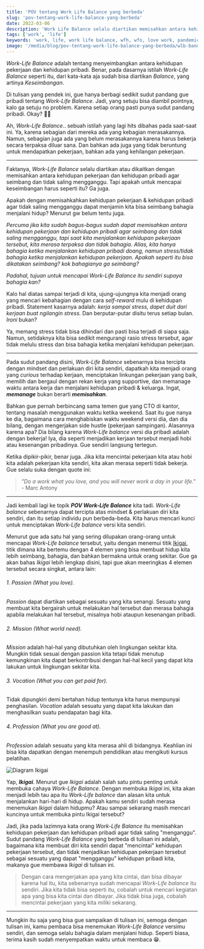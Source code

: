 ```yaml
---
title: 'POV tentang Work Life Balance yang berbeda'
slug: 'pov-tentang-work-life-balance-yang-berbeda'
date: 2022-03-06
description: 'Work Life Balance selalu diartikan memisahkan antara kehidupan pekerjaan & pribadi agar seimbang dan tidak saling mengganggu. Tapi apakah harus seperti itu? Lalu, bagaimana kita bisa menciptakan Work Life Balance dengan cara yang berbeda?'
tags: ['work', 'life']
keywords: 'work, life, work life balance, wfh, wfo, love work, pandemic'
image: '/media/blog/pov-tentang-work-life-balance-yang-berbeda/wlb-banner.jpg'
---
```


*Work-Life Balance* adalah tentang menyeimbangkan antara kehidupan pekerjaan dan kehidupan pribadi. Benar, pada dasarnya istilah *Work-Life Balance* seperti itu, dari kata-kata aja sudah bisa diartikan *Balance*, yang artinya *Keseimbangan*.

Di tulisan yang pendek ini, gue hanya berbagi sedikit sudut pandang gue pribadi tentang *Work-Life Balance*. Jadi, yang setuju bisa diambil pointnya, kalo ga setuju no problem. Karena setiap orang pasti punya sudut pandang pribadi. Okay? 🙆🏻

Ah, *Work-Life Balance*.. sebuah istilah yang lagi hits dibahas pada saat-saat ini. Ya, karena sebagian dari mereka ada yang kebagian merasakannya. Namun, sebagian juga ada yang belum merasakannya karena harus bekerja secara terpaksa diluar sana. Dan bahkan ada juga yang tidak beruntung untuk mendapatkan pekerjaan, bahkan ada yang kehilangan pekerjaan.

---

Faktanya, *Work-Life Balance* selalu diartikan atau dikaitkan dengan memisahkan antara kehidupan pekerjaan dan kehidupan pribadi agar seimbang dan tidak saling mengganggu. Tapi apakah untuk mencapai keseimbangan harus seperti itu? Ga juga.

Apakah dengan memisahkahkan kehidupan pekerjaan & kehidupan pribadi agar tidak saling mengganggu dapat menjamin kita bisa seimbang bahagia menjalani hidup? Menurut gw belum tentu juga.

*Percuma jika kita sudah bagus-bagus sudah dapat memisahkan antara kehidupan pekerjaan dan kehidupan pribadi agar seimbang dan tidak saling mengganggu, tapi saat kita menjalankan kehidupan pekerjaan tersebut, kita merasa terpaksa dan tidak bahagia. Alias, kita hanya bahagia ketika menjalankan kehidupan pribadi doang, namun stress/tidak bahagia ketika menjalankan kehidupan pekerjaan. Apakah seperti itu bisa dikatakan seimbang? kok bahagianya ga seimbang?*

*Padahal, tujuan untuk mencapai Work-Life Balance itu sendiri supaya bahagia kan?*

Kalo hal diatas sampai terjadi di kita, ujung-ujungnya kita menjadi orang yang mencari kebahagian dengan cara *self-reward* mulu di kehidupan pribadi. Statement kasarnya adalah: *kerja sampai stress, dapet duit dari kerjaan buat ngilangin stress.* Dan berputar-putar disitu terus setiap bulan. *Ironi* bukan?

Ya, memang stress tidak bisa dihindari dan pasti bisa terjadi di siapa saja. Namun, setidaknya kita bisa sedikit mengurangi rasio stress tersebut, agar tidak melulu stress dan bisa bahagia ketika menjalani kehidupan pekerjaan.

---

Pada sudut pandang disini, *Work-Life Balance* sebenarnya bisa tercipta dengan mindset dan perlakuan diri kita sendiri, dapatkah kita menjadi orang yang *curious* terhadap kerjaan, menciptakan linkungan pekerjaan yang baik, memilih dan bergaul dengan rekan kerja yang supportive, dan memanage waktu antara kerja dan menjalani kehidupan pribadi & keluarga. Ingat, ***memanage*** bukan berarti ***memisahkan***.

Bahkan gue pernah berbincang sama temen gue yang CTO di kantor, tentang masalah menggunakan waktu ketika weekend. Saat itu gue nanya ke dia, bagaimana cara menghabiskan waktu weekend versi dia, dan dia bilang, dengan mengerjakan side hustle (pekerjaan sampingan). Alasannya karena apa? Dia bilang karena *Work-Life balance* versi dia pribadi adalah dengan bekerja! Iya, dia seperti menjadikan kerjaan tersebut menjadi hobi atau kesenangan pribadinya. Gue sendiri langsung tertegun.

Ketika dipikir-pikir, benar juga. Jika kita mencintai pekerjaan kita atau hobi kita adalah pekerjaan kita sendiri, kita akan merasa seperti tidak bekerja. Gue selalu suka dengan quote ini:

> *"Do a work what you love, and you will never work a day in your life."* - Marc Antony

---

Jadi kembali lagi ke topik ***POV Work-Life Balance*** kita tadi. *Work-Life balance* sebenarnya dapat tercipta atas mindset & perlakuan diri kita sendiri, dan itu setiap individu pun berbeda-beda. Kita harus mencari kunci untuk menciptakan *Work-Life balance* versi kita sendiri.

Menurut gue ada satu hal yang sering dilupakan orang-orang untuk mencapai *Work-Life balance* tersebut, yaitu dengan menemui titik [Ikigai](https://www.google.com/search?q=apa+itu+ikigai), titik dimana kita bertemu dengan 4 elemen yang bisa membuat hidup kita lebih seimbang, bahagia, dan bahkan bermakna untuk orang sekitar. Gue ga akan bahas *Ikigai* lebih lengkap disini, tapi gue akan meeringkas 4 elemen tersebut secara singkat, antara lain:

###### 1. Passion (*What you love*).
*Passion* dapat diartikan sebagai sesuatu yang kita senangi. Sesuatu yang membuat kita bergairah untuk melakukan hal tersebut dan merasa bahagia apabila melakukan hal tersebut, misalnya hobi ataupun kesenangan pribadi.

###### 2. Mission (*What world need*).
*Mission* adalah hal-hal yang dibutuhkan oleh lingkungan sekitar kita. Mungkin tidak sesuai dengan passion kita tetapi tidak menutup kemungkinan kita dapat berkontribusi dengan hal-hal kecil yang dapat kita lakukan untuk lingkungan sekitar kita.

###### 3. Vocation (*What you can get paid for*).
Tidak dipungkiri demi bertahan hidup tentunya kita harus mempunyai penghasilan. *Vocation* adalah sesuatu yang dapat kita lakukan dan menghasilkan suatu pendapatan bagi kita.

###### 4. Profession (*What you are good at*).
*Profession* adalah sesuatu yang kita merasa ahli di bidangnya. Keahlian ini bisa kita dapatkan dengan menempuh pendidikan atau mengikuti kursus pelatihan.

![Diagram Ikigai](/media/blog/pov-tentang-work-life-balance-yang-berbeda/ikigai.jpeg)

Yap, ***Ikigai***. Menurut gue *Ikigai* adalah salah satu pintu penting untuk membuka cahaya *Work-Life Balance*. Dengan membuka *Ikigai* ini, kita akan menjadi lebih tau apa itu *Work-Life balance* dan alasan kita untuk menjalankan hari-hari di hidup. Apakah kamu sendiri sudah merasa menemukan *Ikigai* dalam hidupmu? Atau sampai sekarang masih mencari kuncinya untuk membuka pintu Ikigai tersebut?

Jadi, jika pada lazimnya kata orang *Work-Life Balance* itu memisahkan kehidupan pekerjaan dan kehidupan pribadi agar tidak saling "menganggu". Sudut pandang *Work-Life Balance* yang berbeda di tulisan ini adalah, bagaimana kita membuat diri kita sendiri dapat "mencintai" kehidupan pekerjaan tersebut, dan tidak menjadikan kehidupan pekerjaan tersebut sebagai sesuatu yang dapat "mengganggu" kehidupan pribadi kita, makanya gue membawa *Ikigai* di tulisan ini.

> Dengan cara mengerjakan apa yang kita cintai, dan bisa dibayar karena hal itu, kita sebenarnya sudah mencapai *Work-Life balance* itu sendiri. Jika kita tidak bisa seperti itu, cobalah untuk mencari kegiatan apa yang bisa kita cintai dan dibayar. Jika tidak bisa juga, cobalah mencintai pekerjaan yang kita miliki sekarang.

---

Mungkin itu saja yang bisa gue sampaikan di tulisan ini, semoga dengan tulisan ini, kamu pembaca bisa menemukan *Work-Life Balance* versimu sendiri, dan semoga selalu bahagia dalam menjalani hidup. Seperti biasa, terima kasih sudah menyempatkan waktu untuk membaca 😁.
